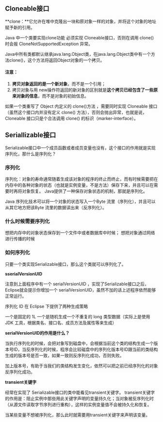 ## Cloneable接口

**clone：**它允许在堆中克隆出一块和原对象一样的对象，并将这个对象的地址赋予新的引用。

Java 中一个类要实现clone功能 必须实现 Cloneable接口，否则在调用 clone() 时会报 CloneNotSupportedException 异常。

Java中所有类都默认继承java.lang.Object类，在java.lang.Object类中有一个方法clone()，这个方法将返回Object对象的一个拷贝。

#### 注意：

1. **拷贝对象返回的是一个新对象**，而不是一个引用；
2. 拷贝对象与用 new操作符返回的新对象的区别就是**这个拷贝已经包含了一些原来对象的信息**，而不是对象的初始信息。

如果一个类重写了 Object 内定义的 clone()方法 ，需要同时实现 Cloneable 接口（虽然这个接口内并没有定义 clone() 方法），否则会抛出异常，也就是说， Cloneable 接口只是个合法调用 clone() 的标识（marker-interface）。

## Seriallizable接口

Serializable接口中一个成员函数或者成员变量也没有，这个接口的作用就是实现序列化，那什么是序列化？

### 序列化

序列化：对象的寿命通常随着生成该对象的程序的终止而终止，而有时候需要把在内存中的各种对象的状态（也就是实例变量，不是方法）保存下来，并且可以在需要时再将对象恢复。 Java提供了一种保存对象状态的机制，那就是序列化。

Java 序列化技术可以将一个对象的状态写入一个Byte 流里（序列化），并且可以从其它地方把该Byte 流里的数据读出来（反序列化）。

### **什么时候需要序列化**

想把内存中的对象状态保存到一个文件中或者数据库中时候；
想把对象通过网络进行传播的时候

### **如何序列化**

只要一个类实现Serializable接口，那么这个类就可以序列化了。

**sserialVersionUID**

注意到上面程序中有一个 serialVersionUID ，实现了Serializable接口之后，Eclipse就会提示你增加一个 serialVersionUID，虽然不加的话上述程序依然能够正常运行。

序列化 ID 在 Eclipse 下提供了两种生成策略

一个是固定的 1L
一个是随机生成一个不重复的 long 类型数据（实际上是使用 JDK 工具，根据类名、接口名、成员方法及属性等来生成）

**serialVersionUID的作用是什么？**

当执行序列化的时候，会把对象写到磁盘中，会根据当前这个类的结构生成一个版本号ID，当反序列化的时候，程序会比较磁盘中的序列化版本号ID跟当前的类结构生成的版本号是否一致，如果一致则反序列化成功，否则失败。

加上版本号，有助于当我们的类结构发生变化，依然可以把之前已经序列化的对象反序列化成功。

**transient关键字**

经常在实现了 Serializable接口的类中能看见transient关键字。 transient关键字的作用是：阻止实例中那些用此关键字声明的变量持久化；当对象被反序列化时（从源文件读取字节序列进行重构），这样的实例变量值不会被持久化和恢复。

当某些变量不想被序列化，那么此时就需要用transient关键字来声明该变量。